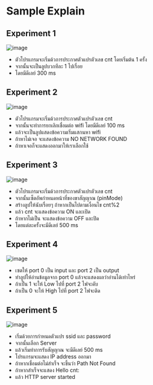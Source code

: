 # Sample Explain
## Experiment 1 
![image](https://user-images.githubusercontent.com/98943400/153397439-e3f3030f-ecf4-4d7b-a5e5-20418d6a5710.png)

- ตัวโปรแกรมจะเริ่มด้วการประกาศตัวแปรตัวเลข cnt โดยเริ่มต้น 1 ครั้ง 
- จากนั้นจะเป็นลูปบวกทีละ 1 ไปเรื่อย
- โดยมีดีเลย์ 300 ms

## Experiment 2
![image](https://user-images.githubusercontent.com/98943400/153398641-2a9e946f-eea5-4927-abad-065626e3105a.png)

- ตัวโปรแกรมจะเริ่มด้วการประกาศตัวแปรตัวเลข cnt 
- จากนั้นจะทำการยกเลิกเชื่อมต่อ wifi โดยมีดีเลย์ 100 ms
- แล้วจะเป็นลูปแสดงข้อความเริ่มแสกนหา wifi
- ถ้าหาไม่เจอ จะแสดงข้อความ NO NETWORK FOUND
- ถ้าหาเจอก็จะแสดงออกมาให้เราเลือกใช้

## Experiment 3 
![image](https://user-images.githubusercontent.com/98943400/153400485-c376b107-aae4-41d0-9a3e-78bfe0b01e4d.png)

- ตัวโปรแกรมจะเริ่มด้วการประกาศตัวแปรตัวเลข cnt
- จากนั้นเซ็ตอัพกำหนดหน้าที่ของขาสัญญาณ (pinMode)
- สร้างลูปให้นับเรื่อยๆ ถ้าหากเป็นไปตามเงื่อนไข cnt%2 
- แล้ว cnt จะแสดงข้อความ ON และเปิด
- ถ้าหากไม่เป็น จะแสดงข้อความ OFF และปิด
- โดยแต่ละครั้งจะมีดีเลย์ 500 ms

## Experiment 4
![image](https://user-images.githubusercontent.com/98943400/153402928-ef2ab33e-3671-444a-b21e-4d6630d89ddb.png)

- เซตให้ port 0 เป็น input และ port 2 เป็น output
- ทำลูปให้อ่านข้อมูลจาก port 0 แล้วจะแสดงผลว่าอ่านได้เท่าไหร่
- ถ้าเป็น 1 จะให้ Low ไปที่ port 2 ไฟจะดับ
- ถ้าเป็น 0 จะให้ High ไปที่ port 2 ไฟจะติด

## Experiment 5
![image](https://user-images.githubusercontent.com/98943400/153401685-95416d25-a0fc-4a3d-9c63-c5215608f631.png)

- เริ่มด้วยการกำหนดตัวแปร ssid และ password
- จากนั้นเลือก Server
- แล้วเริ่มทำการรับสัญญาณ จะมีดีเลย์ 500 ms 
- โปรแกรมจะแสดง IP address ออกมา
- ถ้าหากเชื่อมต่อไม่สำเร็จ จะขึ้นว่า Path Not Found
- ถ้าหากสำเร็จจะแสดง Hello cnt: 
- แล้ว HTTP server started

